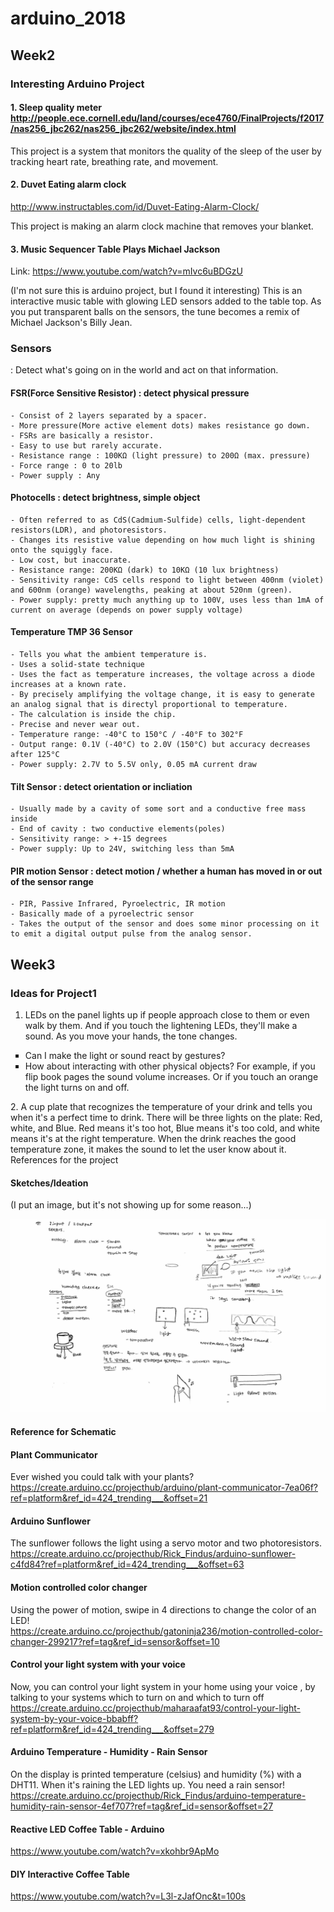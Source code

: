 # arduino_2018

## Week2

### Interesting Arduino Project

#### 1. Sleep quality meter http://people.ece.cornell.edu/land/courses/ece4760/FinalProjects/f2017/nas256_jbc262/nas256_jbc262/website/index.html

This project is a system that monitors the quality of the sleep of the user by tracking heart rate, breathing rate, and movement. 

#### 2. Duvet Eating alarm clock
http://www.instructables.com/id/Duvet-Eating-Alarm-Clock/

This project is making an alarm clock machine that removes your blanket. 

#### 3. Music Sequencer Table Plays Michael Jackson
Link: https://www.youtube.com/watch?v=mIvc6uBDGzU

(I'm not sure this is arduino project, but I found it interesting)
This is an interactive music table with glowing LED sensors added to the table top. As you put transparent balls on the sensors, the tune becomes a remix of Michael Jackson's Billy Jean.

### Sensors
: Detect what's going on in the world and act on that information.

#### FSR(Force Sensitive Resistor) : detect physical pressure
	- Consist of 2 layers separated by a spacer.
	- More pressure(More active element dots) makes resistance go down.
	- FSRs are basically a resistor.
	- Easy to use but rarely accurate.
	- Resistance range : 100KΩ (light pressure) to 200Ω (max. pressure)
	- Force range : 0 to 20lb
	- Power supply : Any

#### Photocells : detect brightness, simple object
	- Often referred to as CdS(Cadmium-Sulfide) cells, light-dependent resistors(LDR), and photoresistors.
	- Changes its resistive value depending on how much light is shining onto the squiggly face.
	- Low cost, but inaccurate.
	- Resistance range: 200KΩ (dark) to 10KΩ (10 lux brightness)
	- Sensitivity range: CdS cells respond to light between 400nm (violet) and 600nm (orange) wavelengths, peaking at about 520nm (green).
	- Power supply: pretty much anything up to 100V, uses less than 1mA of current on average (depends on power supply voltage)

#### Temperature TMP 36 Sensor
	- Tells you what the ambient temperature is.
	- Uses a solid-state technique
	- Uses the fact as temperature increases, the voltage across a diode increases at a known rate.
	- By precisely amplifying the voltage change, it is easy to generate an analog signal that is directyl proportional to temperature.
	- The calculation is inside the chip.
	- Precise and never wear out.
	- Temperature range: -40°C to 150°C / -40°F to 302°F
	- Output range: 0.1V (-40°C) to 2.0V (150°C) but accuracy decreases after 125°C
	- Power supply: 2.7V to 5.5V only, 0.05 mA current draw
  
#### Tilt Sensor : detect orientation or incliation
	- Usually made by a cavity of some sort and a conductive free mass inside
	- End of cavity : two conductive elements(poles)
	- Sensitivity range: > +-15 degrees
	- Power supply: Up to 24V, switching less than 5mA

#### PIR motion Sensor : detect motion / whether a human has moved in or out of the sensor range
	- PIR, Passive Infrared, Pyroelectric, IR motion
	- Basically made of a pyroelectric sensor
	- Takes the output of the sensor and does some minor processing on it to emit a digital output pulse from the analog sensor.


## Week3

### Ideas for Project1
1. LEDs on the panel lights up if people approach close to them or even walk by them. And if you touch the lightening LEDs, they'll make a sound. As you move your hands, the tone changes. 
<ul>
 <li type="square">Can I make the light or sound react by gestures? </li>
 <li type="square"> How about interacting with other physical objects? For example, if you flip book pages the sound volume increases. Or if you touch an orange the light turns on and off. </li>
</ul>
2. A cup plate that recognizes the temperature of your drink and tells you when it's  a perfect time to drink. There will be three lights on the plate: Red, white, and Blue. Red means it's too hot, Blue means it's too cold, and white means it's at the right temperature. When the drink reaches the good temperature zone, it makes the sound to let the user know about it. 
References for the project

#### Sketches/Ideation
(I put an image, but it's not showing up for some reason...)

![ideation](/images/Project1_Ideation.JPG)

#### Reference for Schematic
#### Plant Communicator
Ever wished you could talk with your plants?<br>
https://create.arduino.cc/projecthub/arduino/plant-communicator-7ea06f?ref=platform&ref_id=424_trending___&offset=21<br>
#### Arduino Sunflower
The sunflower follows the light using a servo motor and two photoresistors. <br>
https://create.arduino.cc/projecthub/Rick_Findus/arduino-sunflower-c4fd84?ref=platform&ref_id=424_trending___&offset=63<br>
#### Motion controlled color changer
Using the power of motion, swipe in 4 directions to change the color of an LED! <br>
https://create.arduino.cc/projecthub/gatoninja236/motion-controlled-color-changer-299217?ref=tag&ref_id=sensor&offset=10<br>
#### Control your light system with your voice 
Now, you can control your light system in your home using your voice , by talking to your systems which to turn on and which to turn off<br>
https://create.arduino.cc/projecthub/maharaafat93/control-your-light-system-by-your-voice-bbabff?ref=platform&ref_id=424_trending___&offset=279
#### Arduino Temperature - Humidity - Rain Sensor
On the display is printed temperature (celsius) and humidity (%) with a DHT11. When it's raining the LED lights up. You need a rain sensor!<br>
https://create.arduino.cc/projecthub/Rick_Findus/arduino-temperature-humidity-rain-sensor-4ef707?ref=tag&ref_id=sensor&offset=27<br>
#### Reactive LED Coffee Table - Arduino
https://www.youtube.com/watch?v=xkohbr9ApMo<br>
#### DIY Interactive Coffee Table
https://www.youtube.com/watch?v=L3l-zJafOnc&t=100s
